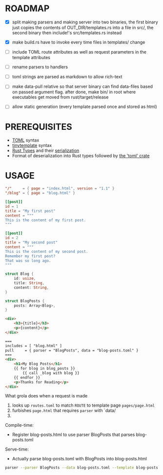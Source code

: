 
# ROADMAP
+ [x] split making parsers and making server into two binaries,
      the first binary just copies the contents of OUT_DIR/templates.rs into a file in src/,
      the second binary then include!'s src/templates.rs instead
+ [x] make build.rs have to invoke every time files in templates/ change
+ [ ] include TOML route attributes as well as request parameters in the template attributes
+ [ ] rename parsers to handlers
+ [ ] toml strings are parsed as markdown to allow rich-text
+ [ ] make data-pull relative so that server binary can find data-files based on passed argument
      flag. after done, make bin/ in root where executables get moved from rust/target/release
+ [ ] allow static generation (every template parsed once and stored as html)


# PREREQUISITES
+ [TOML](https://toml.io/en/) syntax
+ [tinytemplate](https://docs.rs/tinytemplate/) syntax
+ [Rust Types](https://doc.rust-lang.org/rust-by-example/custom_types/structs.html) and their [serialization](https://serde.rs/)
+ Format of deserialization into Rust types followed by [the 'toml' crate](https://docs.rs/toml/)


# USAGE

```toml
"/"     = { page = "index.html", version = "1.1" }
"/blog" = { page = "blog.html" }
```

```toml blog-posts.toml
[[post]]
id = 1
title = "My first post"
content = """
This is the content of my first post.
"""

[[post]]
id = 2
title = "My second post"
content = """
This is the content of my second post.
Remember my first post?
That was so long ago.
"""
```


```rust blog.rs
struct Blog {
    id: usize,
    title: String,
    content: String,
}

struct BlogPosts {
    posts: Array<Blog>,
}
```


```html blog.html
<div>
    <h3>{title}</h3>
    <p>{content}</p>
</div>
```


```html blog-posts.html
===
includes = [ "blog.html" ]
pull     = { parser = "BlogPosts", data = "blog-posts.toml" }
===
<div>
    <h1>My Blog Posts</h1>
    {{ for blog in blog_posts }}
        {{ call _blog with blog }}
    {{ endfor }}
    <p>Thanks for Reading</p>
</div>
```



What grola does when a request is made
1. looks up `routes.toml` to match `ROUTE` to template page `pages/page.html`
2. furbishes `page.html` that requires `parser` with `data/
3. 

Compile-time:
+ Register blog-posts.html to use parser BlogPosts that parses blog-posts.toml

Serve-time:
+ Actually parse blog-posts.toml with BlogPosts into blog-posts.html

```sh
parser --parser BlogPosts --data blog-posts.toml --template blog-posts.html
```
